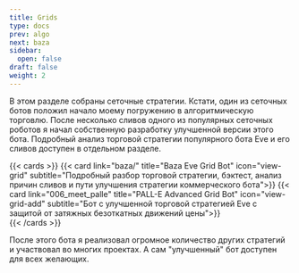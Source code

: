 ```yaml
---
title: Grids
type: docs
prev: algo
next: baza
sidebar:
  open: false
draft: false
weight: 2
---
```


В этом разделе собраны сеточные стратегии. Кстати, один из сеточных ботов положил начало моему погружению в алгоритмическую торговлю. После несколько сливов одного из популярных сеточных роботов я начал собственную разработку улучшенной версии этого бота. Подробный анализ торговой стратегии популярного бота Eve и его сливов доступен в отдельном разделе.


{{< cards >}}
  {{< card link="baza/" title="Baza Eve Grid Bot" icon="view-grid" subtitle="Подробный разбор торговой стратегии, бэктест, анализ причин сливов и пути улучшения стратегии коммерческого бота">}}
  {{< card link="006_meet_palle" title="PALL-E Advanced Grid Bot" icon="view-grid-add" subtitle="Бот с улучшенной торговой стратегией Eve с защитой от затяжных безоткатных движений цены">}}  
{{< /cards >}}

После этого бота я реализовал огромное количество других стратегий и участвовал во многих проектах. А сам "улучшенный" бот доступен для всех желающих.

